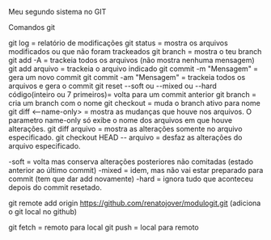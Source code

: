 Meu segundo sistema no GIT

Comandos git

git log = relatório de modificações
git status = mostra os arquivos modificados ou que não foram trackeados
git branch = mostra o teu branch
git add -A = trackeia todos os arquivos (não mostra nenhuma mensagem)
git add arquivo = trackeia o arquivo indicado
git commit -m "Mensagem" = gera um novo commit
git commit -am "Mensagem" = trackeia todos os arquivos e gera o commit
git reset --soft ou --mixed ou --hard código(inteiro ou 7 primeiros)= volta para um commit anterior
git branch <nome> = cria um branch com o nome
git checkout <nome> = muda o branch ativo para nome
git diff <--name-only> = mostra as mudanças que houve nos arquivos.
O parametro name-only só exibe o nome dos arquivos em que houve alterações.
git diff arquivo = mostra as alterações somente no arquivo especificado.
git checkout HEAD -- arquivo = desfaz as alterações do arquivo especificado.

-soft = volta mas conserva alterações posteriores não comitadas (estado anterior ao último commit)
-mixed = idem, mas não vai estar preparado para commit (tem que dar add novamente)
-hard = ignora tudo que aconteceu depois do commit resetado.

git remote add origin https://github.com/renatojover/modulogit.git
(adiciona o git local no github)

git fetch = remoto para local
git push = local para remoto

